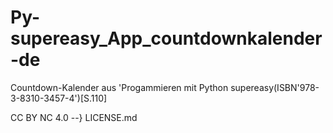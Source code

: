 # Py-supereasy_App_countdownkalender-de
Countdown-Kalender aus 'Progammieren mit Python supereasy(ISBN'978-3-8310-3457-4')[S.110]

CC BY NC 4.0 --} LICENSE.md
